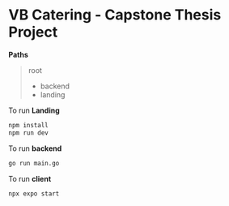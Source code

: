 # VB Catering - Capstone Thesis Project

**Paths**

> root
> - backend
> - landing


To run **Landing**

```bash
npm install
npm run dev
```


To run **backend**

```bash
go run main.go
```

To run **client**

```bash
npx expo start
```
